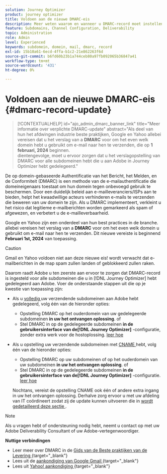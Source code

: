 ```yaml
---
solution: Journey Optimizer
product: journey optimizer
title: Voldoen aan de nieuwe DMARC-eis
description: Meer weten waarom en wanneer u DMARC-record moet instellen in Journey Optimizer
feature: Subdomains, Channel Configuration, Deliverability
topic: Administration
role: Admin
level: Experienced
keywords: subdomein, domein, mail, dmarc, record
exl-id: 15b10a61-6ecd-4ffa-b1c2-21e862263f6d
source-git-commit: b6fd60b23b1a744ceb80a97fb092065b36847a41
workflow-type: tm+mt
source-wordcount: '431'
ht-degree: 0%

---
```


# Voldoen aan de nieuwe DMARC-eis {#dmarc-record-update}

>[!CONTEXTUALHELP]
>id="ajo_admin_dmarc_banner_link"
>title="Meer informatie over verplichte DMARC-update"
>abstract="Als deel van hun het afdwingen industrie beste praktijken, Google en Yahoo allebei vereisen dat u het verslag van a **DMARC** voor om het even welk domein hebt u gebruikt om e-mail naar hen te verzenden, die op **1 februari, 2024** beginnen.<br> dientengevolge, moet u ervoor zorgen dat u het verslagopstelling van DMARC voor alle subdomeinen hebt die u aan Adobe in Journey Optimizer hebt gedelegeerd."

De op domein-gebaseerde Authentificatie van het Bericht, het Melden, en de Conformiteit (DMARC) is een methode van de e-mailauthentificatie die domeineigenaars toestaat om hun domein tegen onbevoegd gebruik te beschermen. Door een duidelijk beleid aan e-mailleveranciers/ISPs aan te bieden, helpt het kwaadwillige acteurs verhinderen e-mails te verzenden die beweren van uw domein te zijn. Als u DMARC implementeert, verkleint u het risico dat legitieme e-mailberichten worden gemarkeerd als spam of afgewezen, en verbetert u de e-mailleverbaarheid.

Google en Yahoo zijn een onderdeel van hun best practices in de branche. allebei vereisen het verslag van a **DMARC** voor om het even welk domein u gebruikt om e-mail naar hen te verzenden. Dit nieuwe vereiste is beginnend **Februari 1st, 2024** van toepassing.

>[!CAUTION]
>
>Gmail en Yahoo voldoen niet aan deze nieuwe eis! wordt verwacht dat e-mailberichten in de map spam zullen landen of geblokkeerd zullen raken.

Daarom raadt Adobe u ten zeerste aan ervoor te zorgen dat DMARC-record is ingesteld voor alle subdomeinen die u in [!DNL Journey Optimizer] hebt gedelegeerd aan Adobe. Voer de onderstaande stappen uit die op je kwestie van toepassing zijn:

* Als u [ volledig ](delegate-subdomain.md#full-subdomain-delegation) uw verzendende subdomeinen aan Adobe hebt gedelegeerd, volg één van de hieronder opties:

   * Opstelling DMARC op het ouderdomein van uw gedelegeerde subdomeinen **in uw het ontvangen oplossing**.
of
   * Stel DMARC in op de gedelegeerde subdomeinen **in de gebruikersinterface van de[!DNL Journey Optimizer]** -configuratie, zonder extra werk voor de hostoplossing. [ leer hoe ](dmarc-record.md#implement-dmarc)

* Als u opstelling uw verzendende subdomeinen met [ CNAME ](delegate-subdomain.md#cname-subdomain-delegation) hebt, volg één van de hieronder opties:

   * Opstelling DMARC op uw subdomeinen of op het ouderdomein van uw subdomeinen **in uw het ontvangen oplossing**.
of
   * Stel DMARC in op de gedelegeerde subdomeinen **in de gebruikersinterface van de[!DNL Journey Optimizer]** -configuratie. [ leer hoe ](dmarc-record.md#implement-dmarc)

  Nochtans, vereist de opstelling CNAME ook één of andere extra ingang in uw het ontvangen oplossing. Derhalve zorg ervoor u met uw afdeling van IT coördineert zodat zij de update kunnen uitvoeren die in [ wordt gedetailleerd deze sectie ](dmarc-record.md#implement-dmarc).

<!--The most recent timelines shared by Google and Yahoo! are as follows:

* Google:

    * **February 2024** – Temporary bounces designed to provide warning of non-compliance will begin. Emails will still be delivered as normal after a short delay if you are not yet in compliance. If you are fully in compliance there will be no temporary bounces and you will not be affected.

    * **April 2024** – Blocks will begin for senders who are not in compliance with DMARC requirement. Only a portion of non-compliant email will be blocked at first, with the percentage blocked increasing over time.

    * **June 1st, 2024** – Any sender not in full compliance will experience blocking.

* Yahoo! has not provided exact dates, but has said "the rollout of enforcement will begin in February 2024. Enforcement will be gradually rolled out".
-->

>[!NOTE]
>
>Als u vragen hebt of ondersteuning nodig hebt, neemt u contact op met uw Adobe Deliverability Consultant of uw Adobe-vertegenwoordiger.

**Nuttige verbindingen**

* Leer meer over DMARC in de [ Gids van de Beste praktijken van de Levering ](https://experienceleague.adobe.com/docs/deliverability-learn/deliverability-best-practice-guide/additional-resources/technotes/implement-dmarc.html#about) {target="_blank"}
* Lees uit de [ aankondiging van Google Gmail ](https://blog.google/products/gmail/gmail-security-authentication-spam-protection/) {target="_blank"}
* Lees uit [ Yahoo! aankondiging ](https://blog.postmaster.yahooinc.com/post/730172167494483968/more-secure-less-spam) {target="_blank"}

<!--Find more guidance about these changes in the [Deliverability Best Practice Guide]-->
